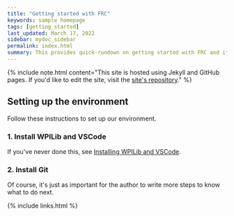 ```yaml
---
title: "Getting started with FRC"
keywords: sample homepage
tags: [getting_started]
last_updated: March 17, 2022
sidebar: mydoc_sidebar
permalink: index.html
summary: This provides quick-rundown on getting started with FRC and its tools. Follow these instructions to set up your robot making environment!
---
```


{% include note.html content="This site is hosted using Jekyll and GitHub pages. If you'd like to edit the site, visit the [site's repository](https://github.com/CyberLions-8521/CyberLions-8521)." %}

## Setting up the environment

Follow these instructions to set up our environment.

### 1. Install WPILib and VSCode

If you've never done this, see [Installing WPILib and VSCode](mydoc_install_wpilib_and_vscode).
### 2. Install Git

Of course, it's just as important for the author to write more steps to know what to do next.

{% include links.html %}
